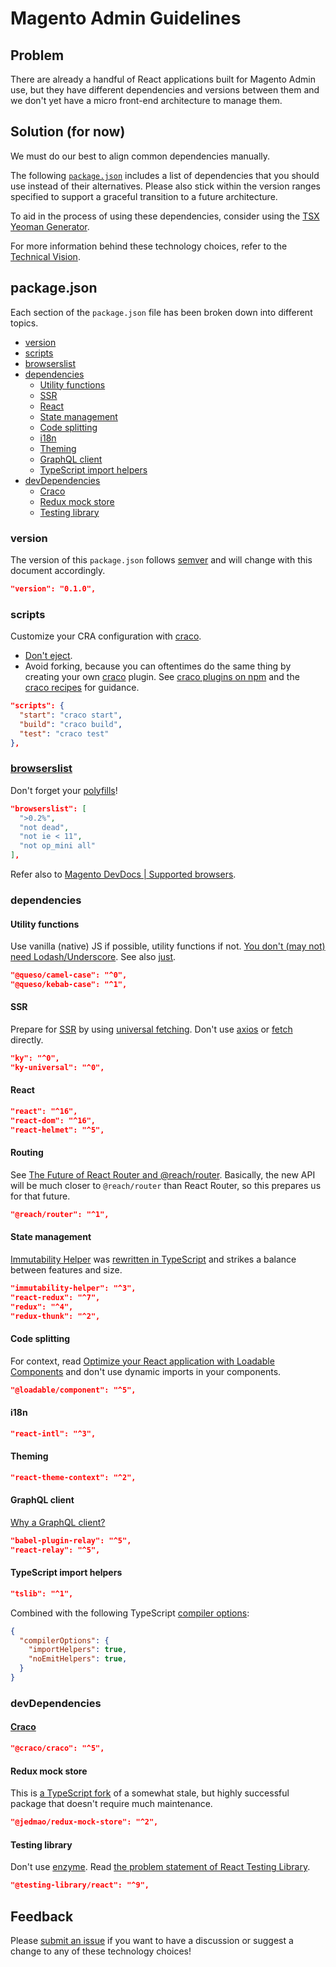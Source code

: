 # Magento Admin Guidelines

## Problem

There are already a handful of React applications built for Magento Admin use, but they have different dependencies and versions between them and we don't yet have a micro front-end architecture to manage them.

## Solution (for now)

We must do our best to align common dependencies manually.

The following [`package.json`](#packagejson) includes a list of dependencies that you should use instead of their alternatives. Please also stick within the version ranges specified to support a graceful transition to a future architecture.

To aid in the process of using these dependencies, consider using the [TSX Yeoman Generator](https://www.npmjs.com/package/generator-tsx).

For more information behind these technology choices, refer to the [Technical Vision](./technical-vision.md).

## package.json

Each section of the `package.json` file has been broken down into different topics.

- [version](#version)
- [scripts](#scripts)
- [browserslist](#browserslist)
- [dependencies](#dependencies)
  - [Utility functions](#utility-functions)
  - [SSR](#ssr)
  - [React](#react)
  - [State management](#state-management)
  - [Code splitting](#code-splitting)
  - [i18n](#i18n)
  - [Theming](#theming)
  - [GraphQL client](#graphql-client)
  - [TypeScript import helpers](#typescript-import-helpers)
- [devDependencies](#devdependencies)
  - [Craco](#craco)
  - [Redux mock store](#redux-mock-store)
  - [Testing library](#testing-library)

### version

The version of this `package.json` follows [semver](https://semver.org/) and will change with this document accordingly.

```json
"version": "0.1.0",
```

### scripts

Customize your CRA configuration with [craco][].

- [Don't eject](https://create-react-app.dev/docs/alternatives-to-ejecting).
- Avoid forking, because you can oftentimes do the same thing by creating your own [craco][] plugin. See [craco plugins on npm](https://www.npmjs.com/search?q=craco%20plugin) and the [craco recipes](https://github.com/sharegate/craco/tree/master/recipes) for guidance.

```json
"scripts": {
  "start": "craco start",
  "build": "craco build",
  "test": "craco test"
},
```

### [browserslist](https://github.com/browserslist/browserslist#readme)

Don't forget your [polyfills](https://create-react-app.dev/docs/supported-browsers-features#supported-language-features)!

```json
"browserslist": [
  ">0.2%",
  "not dead",
  "not ie < 11",
  "not op_mini all"
],
```

Refer also to [Magento DevDocs | Supported browsers](https://devdocs.magento.com/guides/v2.3/install-gde/system-requirements_browsers.html).

### dependencies

#### Utility functions

Use vanilla (native) JS if possible, utility functions if not. [You don't (may not) need Lodash/Underscore](https://github.com/you-dont-need/You-Dont-Need-Lodash-Underscore#you-dont-may-not-need-lodashunderscore-). See also [just](https://github.com/angus-c/just#just).

```json
"@queso/camel-case": "^0",
"@queso/kebab-case": "^1",
```

#### SSR

Prepare for [SSR](https://medium.com/walmartlabs/the-benefits-of-server-side-rendering-over-client-side-rendering-5d07ff2cefe8) by using [universal fetching](https://www.npmjs.com/package/ky-universal). Don't use [axios](https://www.npmjs.com/package/axios) or [fetch](https://developer.mozilla.org/en-US/docs/Web/API/Fetch_API) directly.

```json
"ky": "^0",
"ky-universal": "^0",
```

#### React

```json
"react": "^16",
"react-dom": "^16",
"react-helmet": "^5",
```

#### Routing

See [The Future of React Router and @reach/router](https://reacttraining.com/blog/reach-react-router-future/). Basically, the new API will be much closer to `@reach/router` than React Router, so this prepares us for that future.

```json
"@reach/router": "^1",
```

#### State management

[Immutability Helper](https://www.npmjs.com/package/immutability-helper) was [rewritten in TypeScript](https://github.com/kolodny/immutability-helper/pull/123) and strikes a balance between features and size.

```json
"immutability-helper": "^3",
"react-redux": "^7",
"redux": "^4",
"redux-thunk": "^2",
```

#### Code splitting

For context, read [Optimize your React application with Loadable Components](https://www.smooth-code.com/articles/code-splitting-react-loadable-components) and don't use dynamic imports in your components.

```json
"@loadable/component": "^5",
```

#### i18n

```json
"react-intl": "^3",
```

#### Theming

```json
"react-theme-context": "^2",
```

#### GraphQL client

[Why a GraphQL client?](https://www.prisma.io/blog/relay-vs-apollo-comparing-graphql-clients-for-react-apps-b40af58c1534#why-a-graphql-client)

```json
"babel-plugin-relay": "^5",
"react-relay": "^5",
```

#### TypeScript import helpers

```json
"tslib": "^1",
```

Combined with the following TypeScript [compiler options](https://www.typescriptlang.org/docs/handbook/compiler-options.html):

```json
{
  "compilerOptions": {
    "importHelpers": true,
    "noEmitHelpers": true,
  }
}
```

### devDependencies

#### [Craco][]

```json
"@craco/craco": "^5",
```

#### Redux mock store

This is [a TypeScript fork](https://www.npmjs.com/package/@jedmao/redux-mock-store) of a somewhat stale, but highly successful package that doesn't require much maintenance.

```json
"@jedmao/redux-mock-store": "^2",
```

#### Testing library

Don't use [enzyme](https://airbnb.io/enzyme/). Read [the problem statement of React Testing Library](https://testing-library.com/docs/react-testing-library/intro).

```json
"@testing-library/react": "^9",
```

## Feedback

Please [submit an issue](https://github.com/magento/architecture/issues) if you want to have a discussion or suggest a change to any of these technology choices!

[craco]: https://www.npmjs.com/package/@craco/craco

